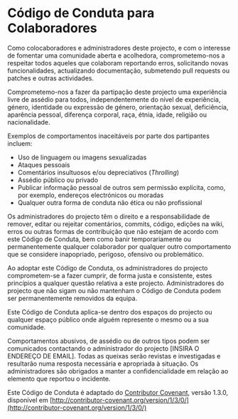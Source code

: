 # Código de Conduta para Colaboradores

Como colocaboradores e administradores deste projecto, e com o 
interesse de fomentar uma comunidade aberta e acolhedora, 
comprometemo-nos a respeitar todos aqueles que colaboram reportando 
erros, solicitando novas funcionalidades, actualizando documentação, 
submetendo pull requests ou patches e outras actividades.

Comprometemo-nos a fazer da partipação deste projecto uma 
experiência livre de assédio para todos, independentemente do nível 
de experiência, género, identidade ou expressão de género, 
orientação sexual, deficiência, aparência pessoal, diferença 
corporal, raça, étnia, idade, religião ou nacionalidade.

Exemplos de comportamentos inaceitáveis por parte dos partipantes incluem:

* Uso de linguagem ou imagens sexualizadas
* Ataques pessoais
* Comentários insultuosos e/ou depreciativos (*Throlling*)
* Assédio público ou privado
* Publicar informação pessoal de outros sem permissão explícita, como, por exemplo, endereços electrónicos ou moradas
* Qualquer outra forma de conduta não ética ou não profissional

Os administradores do projecto têm o direito e a responsabilidade de 
remover, editar ou rejeitar comentários, commits, código, edições 
na wiki, erros ou outras formas de contribuição que não estejam de 
acordo com este Código de Conduta, bem como banir temporariamente ou 
permanentemente qualquer colaborador por qualquer outro comportamento 
que se considere inapopriado, perigoso, ofensivo ou problemático.

Ao adoptar este Código de Conduta, os administradores do projecto 
comprometem-se a fazer cumprir, de forma justa e consistente, estes 
princípios a qualquer questão relativa a este projecto. 
Administradores do projecto que não sigam ou não mantenham o Código 
de Conduta podem ser permanentemente removidos da equipa.

Este Código de Conduta aplica-se dentro dos espaços do projecto ou 
qualquer espaço público onde alguém represente o mesmo ou a sua 
comunidade.

Comportamentos abusivos, de assédio ou de outros tipos podem ser 
comunicados contactando o administrador do projecto [INSIRA O ENDEREÇO 
DE EMAIL]. Todas as queixas serão revistas e investigadas e 
resultarão numa resposta necessária e apropriada à situação. 
Os administradores são obrigados a manter a confidencialidade em relação
ao elemento que reportou o incidente.

Este Código de Conduta é adaptado do [Contributor Covenant](http://contributor-covenant.org), 
versão 1.3.0, disponível em [http://contributor-covenant.org/version/1/3/0/](http://contributor-covenant.org/version/1/3/0/)
